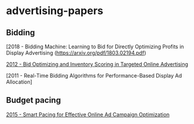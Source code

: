 # advertising-papers

## Bidding
[2018 - Bidding Machine: Learning to Bid for Directly Optimizing Profits in Display Advertising (https://arxiv.org/pdf/1803.02194.pdf)

[2012 - Bid Optimizing and Inventory Scoring in Targeted Online Advertising](http://www0.cs.ucl.ac.uk/staff/w.zhang/rtb-papers/lin-bid.pdf)

[2011 - Real-Time Bidding Algorithms for Performance-Based Display Ad Allocation]

## Budget pacing
[2015 - Smart Pacing for Effective Online Ad Campaign Optimization](https://arxiv.org/pdf/1506.05851.pdf)
